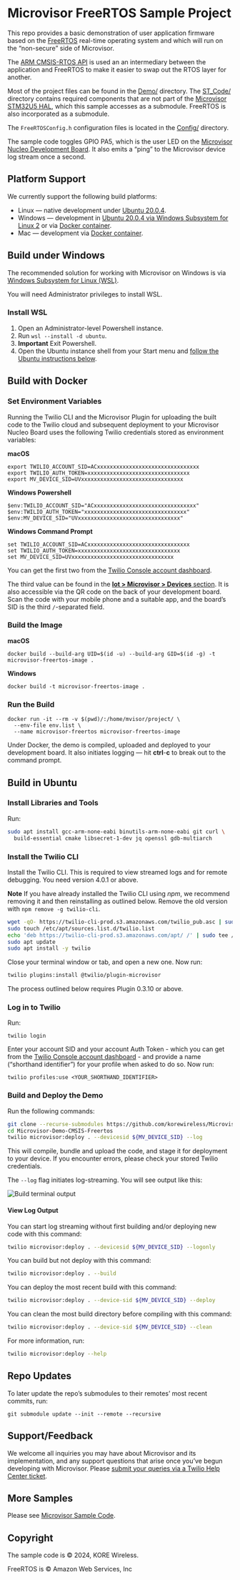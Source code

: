 # Microvisor FreeRTOS Sample Project

This repo provides a basic demonstration of user application firmware based on the [FreeRTOS](https://freertos.org/) real-time operating system and which will run on the “non-secure” side of Microvisor.

The [ARM CMSIS-RTOS API](https://github.com/ARM-software/CMSIS_5) is used an an intermediary between the application and FreeRTOS to make it easier to swap out the RTOS layer for another.

Most of the project files can be found in the [Demo/](Demo/) directory. The [ST_Code/](ST_Code/) directory contains required components that are not part of the [Microvisor STM32U5 HAL](https://github.com/korewireless/Microvisor-HAL-STM32U5), which this sample accesses as a submodule. FreeRTOS is also incorporated as a submodule.

The `FreeRTOSConfig.h` configuration files is located in the [Config/](Config/) directory.

The sample code toggles GPIO PA5, which is the user LED on the [Microvisor Nucleo Development Board](https://www.twilio.com/docs/iot/microvisor/get-started-with-microvisor). It also emits a “ping” to the Microvisor device log stream once a second.

## Platform Support

We currently support the following build platforms:

* Linux — native development under [Ubuntu 20.0.4](#build-in-ubuntu).
* Windows — development in [Ubuntu 20.0.4 via Windows Subsystem for Linux 2](#build-under-windows) or via [Docker container](#build-with-docker).
* Mac — development via [Docker container](#build-with-docker).

## Build under Windows

The recommended solution for working with Microvisor on Windows is via [Windows Subsystem for Linux (WSL)](https://learn.microsoft.com/en-us/windows/wsl/install).

You will need Administrator privileges to install WSL.

### Install WSL

1. Open an Administrator-level Powershell instance.
1. Run `wsl --install -d ubuntu`.
1. **Important** Exit Powershell.
1. Open the Ubuntu instance shell from your Start menu and [follow the Ubuntu instructions below](#build-in-ubuntu).

## Build with Docker

### Set Environment Variables

Running the Twilio CLI and the Microvisor Plugin for uploading the built code to the Twilio cloud and subsequent deployment to your Microvisor Nucleo Board uses the following Twilio credentials stored as environment variables:

**macOS**

```shell
export TWILIO_ACCOUNT_SID=ACxxxxxxxxxxxxxxxxxxxxxxxxxxxxxxxx
export TWILIO_AUTH_TOKEN=xxxxxxxxxxxxxxxxxxxxxxxxxxxxxxxx
export MV_DEVICE_SID=UVxxxxxxxxxxxxxxxxxxxxxxxxxxxxxxxx
```

**Windows Powershell**

```shell
$env:TWILIO_ACCOUNT_SID="ACxxxxxxxxxxxxxxxxxxxxxxxxxxxxxxxx"
$env:TWILIO_AUTH_TOKEN="xxxxxxxxxxxxxxxxxxxxxxxxxxxxxxxx"
$env:MV_DEVICE_SID="UVxxxxxxxxxxxxxxxxxxxxxxxxxxxxxxxx"
```

**Windows Command Prompt**

```shell
set TWILIO_ACCOUNT_SID=ACxxxxxxxxxxxxxxxxxxxxxxxxxxxxxxxx
set TWILIO_AUTH_TOKEN=xxxxxxxxxxxxxxxxxxxxxxxxxxxxxxxx
set MV_DEVICE_SID=UVxxxxxxxxxxxxxxxxxxxxxxxxxxxxxxxx
```

You can get the first two from the [Twilio Console account dashboard](https://console.twilio.com/).

The third value can be found in the [**Iot > Microvisor > Devices** section](https://console.twilio.com/us1/develop/iot/microvisor/devices). It is also accessible via the QR code on the back of your development board. Scan the code with your mobile phone and a suitable app, and the board’s SID is the third `/`-separated field.

### Build the Image

**macOS**

```shell
docker build --build-arg UID=$(id -u) --build-arg GID=$(id -g) -t microvisor-freertos-image .
```

**Windows**

```shell
docker build -t microvisor-freertos-image .
```

### Run the Build

```shell
docker run -it --rm -v $(pwd)/:/home/mvisor/project/ \
  --env-file env.list \
  --name microvisor-freertos microvisor-freertos-image
```

Under Docker, the demo is compiled, uploaded and deployed to your development board. It also initiates logging — hit <b>ctrl</b>-<b>c</b> to break out to the command prompt.

## Build in Ubuntu

### Install Libraries and Tools

Run:

```bash
sudo apt install gcc-arm-none-eabi binutils-arm-none-eabi git curl \
  build-essential cmake libsecret-1-dev jq openssl gdb-multiarch
```

### Install the Twilio CLI

Install the Twilio CLI. This is required to view streamed logs and for remote debugging. You need version 4.0.1 or above.

**Note** If you have already installed the Twilio CLI using *npm*, we recommend removing it and then reinstalling as outlined below. Remove the old version with `npm remove -g twilio-cli`.

```bash
wget -qO- https://twilio-cli-prod.s3.amazonaws.com/twilio_pub.asc | sudo apt-key add -
sudo touch /etc/apt/sources.list.d/twilio.list
echo 'deb https://twilio-cli-prod.s3.amazonaws.com/apt/ /' | sudo tee /etc/apt/sources.list.d/twilio.list
sudo apt update
sudo apt install -y twilio
```

Close your terminal window or tab, and open a new one. Now run:

```bash
twilio plugins:install @twilio/plugin-microvisor
```

The process outlined below requires Plugin 0.3.10 or above.

### Log in to Twilio

Run:

```shell
twilio login
```

Enter your account SID and your account Auth Token - which you can get from the [Twilio Console account dashboard](https://console.twilio.com/) - and provide a name (“shorthand identifier”) for your profile when asked to do so. Now run:

```shell
twilio profiles:use <YOUR_SHORTHAND_IDENTIFIER>
```

### Build and Deploy the Demo

Run the following commands:

```bash
git clone --recurse-submodules https://github.com/korewireless/Microvisor-Demo-CMSIS-Freertos.git
cd Microvisor-Demo-CMSIS-Freertos
twilio microvisor:deploy . --devicesid ${MV_DEVICE_SID} --log
```

This will compile, bundle and upload the code, and stage it for deployment to your device. If you encounter errors, please check your stored Twilio credentials.

The `--log` flag initiates log-streaming. You will see output like this:

![Build terminal output](/Images/output.png)

#### View Log Output

You can start log streaming without first building and/or deploying new code with this command:

```bash
twilio microvisor:deploy . --devicesid ${MV_DEVICE_SID} --logonly
```

You can build but not deploy with this command:

```bash
twilio microvisor:deploy . --build
```

You can deploy the most recent build with this command:

```bash
twilio microvisor:deploy . --device-sid ${MV_DEVICE_SID} --deploy
```

You can clean the most build directory before compiling with this command:

```bash
twilio microvisor:deploy . --device-sid ${MV_DEVICE_SID} --clean
```

For more information, run:

```bash
twilio microvisor:deploy --help
```

## Repo Updates

To later update the repo’s submodules to their remotes’ most recent commits, run:

```shell
git submodule update --init --remote --recursive
```

## Support/Feedback

We welcome all inquiries you may have about Microvisor and its implementation, and any support questions that arise once you’ve begun developing with Microvisor. Please [submit your queries via a Twilio Help Center ticket](https://help.twilio.com/submit).

## More Samples

Please see [Microvisor Sample Code](https://www.twilio.com/docs/iot/microvisor/sample-code).

## Copyright

The sample code is © 2024, KORE Wireless.

FreeRTOS is © Amazon Web Services, Inc
